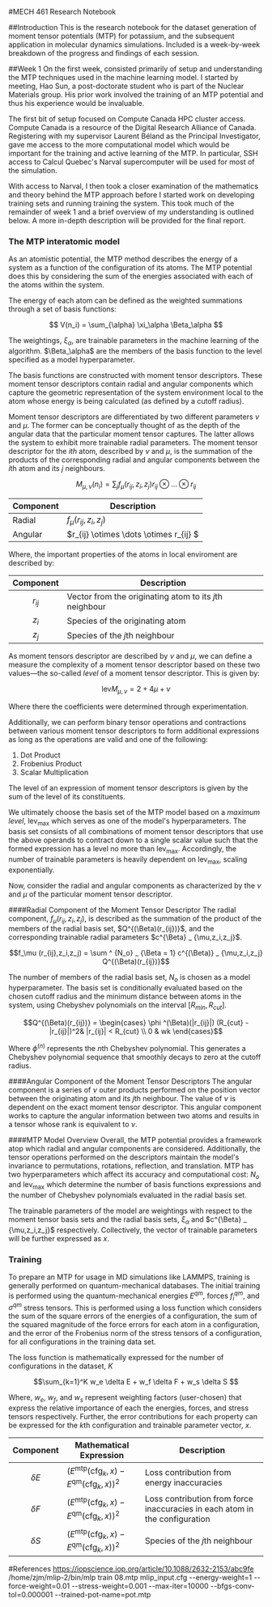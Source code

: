 #MECH 461 Research Notebook

##Introduction
This is the research notebook for the dataset generation of moment tensor potentials (MTP) for potassium, and the subsequent application in molecular dynamics simulations. Included is a week-by-week breakdown of the progress and findings of each session.

##Week 1
On the first week, consisted primarily of setup and understanding the MTP techniques used in the machine learning model. I started by meeting, Hao Sun, a post-doctorate student who is part of the Nuclear Materials group. His prior work involved the training of an MTP potential and thus his experience would be invaluable.

The first bit of setup focused on Compute Canada HPC cluster access. Compute Canada is a resource of the Digital Research Alliance of Canada. Registering with my supervisor Laurent Béland as the Principal Investigator, gave me access to the more computational model which would be important for the training and active learning of the MTP. In particular, SSH access to Calcul Quebec's Narval supercomputer will be used for most of the simulation.

With access to Narval, I then took a closer examination of the mathematics and theory behind the MTP approach before I started work on developing training sets and running training the system.  This took much of the remainder of week 1 and a brief overview of my understanding is outlined below. A more in-depth description will be provided for the final report.

### The MTP interatomic model
As an atomistic potential, the MTP method describes the energy of a system as a function of the configuration of its atoms. The MTP potential does this by considering the sum of the energies associated with each of the atoms within the system.

The energy of each atom can be defined as the weighted summations through a set of basis functions:

$$
V(n_i) = \sum_{\alpha} \xi_\alpha   \Beta_\alpha
$$

The weightings, $\xi_\alpha$, are trainable parameters in the machine learning of the algorithm. $\Beta_\alpha$ are the members of the basis function to the level specified as a model hyperparameter.

The basis functions are constructed with moment tensor descriptors. These moment tensor descriptors contain radial and angular components which capture the geometric representation of the system environment local to the atom whose energy is being calculated (as defined by a cutoff radius). 

Moment tensor descriptors are differentiated by two different parameters $\nu$ and $\mu$. The former can be conceptually thought of as the depth of the angular data that the particular moment tensor captures. The latter allows the system to exhibit more trainable radial parameters. The moment tensor descriptor for the $ith$ atom, described by $\nu$ and $\mu$, is the summation of the products of the corresponding radial and angular components between the $i$th atom and its $j$ neighbours. 

$$M_{\mu,\nu} (n_i)= \sum_{j} f_\mu (r_{ij},z_i,z_j) r_{ij} \otimes \dots \otimes r_{ij} $$

| Component | Description                            |
| --------- | -------------------------------------- |
| Radial    | $f_\mu (r_{ij},z_i,z_j)$               |
| Angular   | $r_{ij} \otimes \dots \otimes r_{ij} $ |
Where,  the important properties of the atoms in local enviroment are described by:

| Component | Description                            |
| :---------: | -------------------------------------- |
| $r_{ij}$    | Vector from the originating atom to its $j$th neighbour |
| $z_{i}$  | Species of the originating atom|
| $z_{j}$  | Species of the $j$th neighbour|

As moment tensors descriptor are described by $\nu$ and $\mu$, we can define a measure the complexity of a moment tensor descriptor based on these two values—the so-called *level* of a moment tensor descriptor. This is given by:

$$\textrm{lev}M_{\mu,\nu} = 2 + 4\mu + \nu$$

Where there the coefficients were determined through experimentation.

Additionally, we can perform binary tensor operations and contractions between various moment tensor descriptors to form additional expressions as long as the operations are valid and one of the following:

1. Dot Product
2. Frobenius Product
3. Scalar Multiplication

The level of an expression of moment tensor descriptors is given by the sum of the level of its constituents. 

We ultimately choose the basis set of the MTP model based on a *maximum level*, $\textrm{lev}_{\max}$ which serves as one of the model's hyperparameters. The basis set consists of all combinations of moment tensor descriptors that use the above operands to contract down to a single scalar value such that the formed expression has a level no more than $\textrm{lev}_{\max}$.  Accordingly, the number of trainable parameters is heavily dependent on $\textrm{lev}_{\max}$, scaling exponentially.

Now, consider the radial and angular components as characterized by the $\nu$ and $\mu$ of the particular moment tensor descriptor.

####Radial Component of the Moment Tensor Descriptor
The radial component, $f_\mu (r_{ij},z_i,z_j)$, is described as the summation of the product of the members of the radial basis set, $Q^{(\Beta)(r_{ij})}$, and the corresponding trainable radial parameters $c^{\Beta} _ {\mu,z_i,z_j}$.

$$f_\mu (r_{ij},z_i,z_j) = \sum ^ {N_o} _ {\Beta = 1} c^{(\Beta)} _ {\mu,z_i,z_j}  Q^{(\Beta)(r_{ij})}$$

The number of members of the radial basis set, $N_o$ is chosen as a model hyperparameter. The basis set is conditionally evaluated based on the chosen cutoff radius and the minimum distance between atoms in the system, using Chebyshev polynomials on the interval $[R_{min}, R_{cut}]$.

$$Q^{(\Beta)(r_{ij})} =  \begin{cases}
    \phi ^(\Beta)(|r_{ij}|) (R_{cut} - |r_{ij}|)^2& |r_{ij}| < R_{cut} \\
    0 & wk
\end{cases}$$

Where $\phi^(n)$ represents the $n$th Chebyshev polynomial. This generates a Chebyshev polynomial sequence that smoothly decays to zero at the cutoff radius.

####Angular Component of the Moment Tensor Descriptors
The angular component is a series of $\nu$ outer products performed on the position vector between the originating atom and its $j$th neighbour. The value of $\nu$ is dependent on the exact moment tensor descriptor. This angular component works to capture the angular information between two atoms and results in a tensor whose rank is equivalent to $\nu$.

####MTP Model Overview
Overall,  the MTP potential provides a framework atop which radial and angular components are considered. Additionally, the tensor operations performed on the descriptors maintain the model's invariance to permutations, rotations, reflection, and translation. MTP has two hyperparameters which affect its accuracy and computational cost: $N_o$ and $\textrm{lev}_{\max}$ which determine the number of basis functions expressions and the number of Chebyshev polynomials evaluated in the radial basis set. 

The trainable parameters of the model are weightings with respect to the moment tensor basis sets and the radial basis sets, $\xi_\alpha$ and $c^{\Beta} _ {\mu,z_i,z_j}$ respectively. Collectively, the vector of trainable parameters will be further expressed as $x$.



### Training
To prepare an MTP for usage in MD simulations like LAMMPS, training is generally performed on quantum-mechanical databases. The initial training is performed using the quantum-mechanical energies $E^{qm}$, forces $f_i^{qm}$, and $\sigma^{qm}$ stress tensors. This is performed using a loss function which considers the sum of the square errors of the energies of a configuration, the sum of the squared magnitude of the force errors for each atom in a configuration, and the error of the Frobenius norm of the stress tensors of a configuration, for all configurations in the training data set.

The loss function is mathematically expressed for the number of configurations in the dataset, $K$

$$\sum_{k=1}^K w_e \delta E + w_f \delta F + w_s \delta S $$

Where, $w_e$, $w_f$, and $w_s$ represent weighting factors (user-chosen) that express the relative importance of each the energies, forces, and stress tensors respectively. Further, the error contributions for each property can be expressed for the $k$th configuration and trainable parameter vector, $x$.

| Component | Mathematical Expression | Description|
| :---------: | -------------------------------------- | -|
| $\delta E$    |$(E^\textrm{mtp}(\textrm{cfg}_k, x) - E^\textrm{qm}(\textrm{cfg}_k, x))^2$| Loss contribution from energy inaccuracies|
| $\delta F$    |$(E^\textrm{mtp}(\textrm{cfg}_k, x) - E^\textrm{qm}(\textrm{cfg}_k, x))^2$  | Loss contribution from force inaccuracies in each atom in the configuration||
| $\delta S$    |$(E^\textrm{mtp}(\textrm{cfg}_k, x) - E^\textrm{qm}(\textrm{cfg}_k, x))^2$ | Species of the $j$th neighbour| |

#References
https://iopscience.iop.org/article/10.1088/2632-2153/abc9fe
/home/zjm/mlip-2/bin/mlp train 08.mtp mlip_input.cfg --energy-weight=1 --force-weight=0.01 --stress-weight=0.001 --max-iter=10000 --bfgs-conv-tol=0.000001 --trained-pot-name=pot.mtp
